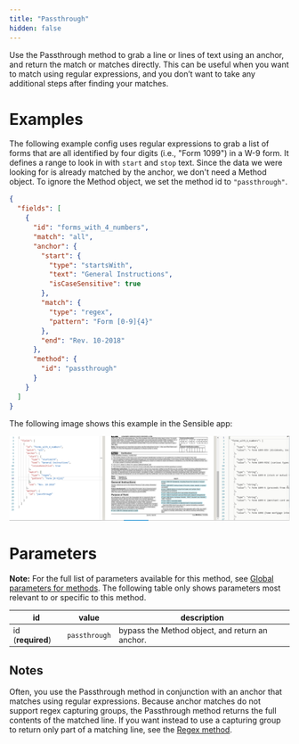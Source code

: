 ```yaml
---
title: "Passthrough"
hidden: false
---
```

Use the Passthrough method to grab a line or lines of text using an anchor, and return the match or matches directly. This can be useful when you want to match using regular expressions, and you don’t want to take any additional steps after finding your matches. 



Examples
====

The following example config uses regular expressions to grab a list of forms that are all identified by four digits (i.e., "Form 1099") in a W-9 form. It defines a range to look in with  `start` and `stop` text. Since the data we were looking for is already matched by the anchor, we don't need a Method object. To ignore the Method object, we set the method id to  `"passthrough"`. 

```json
{
  "fields": [
    {
      "id": "forms_with_4_numbers",
      "match": "all",
      "anchor": {
        "start": {
          "type": "startsWith",
          "text": "General Instructions",
          "isCaseSensitive": true
        },
        "match": {
          "type": "regex",
          "pattern": "Form [0-9]{4}"
        },
        "end": "Rev. 10-2018"
      },
      "method": {
        "id": "passthrough"
      }
    }
  ]
}
```

The following image shows this example in the Sensible app:

![](https://raw.githubusercontent.com/sensible-hq/sensible-docs/main/readme-sync/assets/images/v0/passthrough_regex.png)

Parameters
====

**Note:** For the full list of parameters available for this method, see [Global parameters for methods](doc:method-object#section-global-parameters-for-methods). The following table only shows parameters most relevant to or specific to this method.

| id                | value         | description                                           |
| ----------------- | ------------- | ----------------------------------------------------- |
| id (**required**) | `passthrough` | bypass the Method object, and return an anchor. <br/> |

Notes
-----

Often, you use the Passthrough method in conjunction with an anchor that matches using regular expressions. Because anchor matches do not support regex capturing groups, the Passthrough method returns the full contents of the matched line. If you want instead to use a capturing group to return only part of a matching line, see the [Regex method](doc:regex).